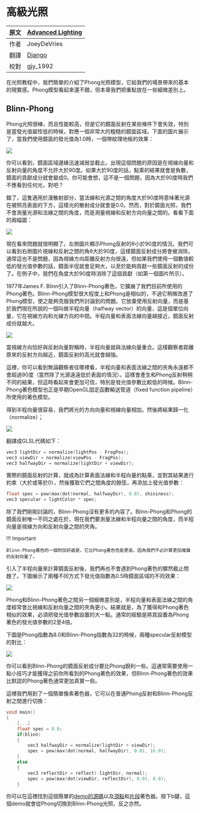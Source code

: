 # 高級光照

原文     | [Advanced Lighting](http://learnopengl.com/#!Advanced-Lighting/Advanced-Lighting)
      ---|---
作者     | JoeyDeVries
翻譯     | [Django](http://bullteacher.com/)
校對     | gjy_1992

在光照教程中，我們簡單的介紹了Phong光照模型，它給我們的場景帶來的基本的現實感。Phong模型看起來還不錯，但本章我們把重點放在一些細微差別上。



## Blinn-Phong

Phong光照很棒，而且性能較高，但是它的鏡面反射在某些條件下會失效，特別是當發光值屬性低的時候，對應一個非常大的粗糙的鏡面區域。下面的圖片展示了，當我們使用鏡面的發光值為1.0時，一個帶紋理地板的效果：

![](http://learnopengl.com/img/advanced-lighting/advanced_lighting_phong_limit.png)

你可以看到，鏡面區域邊緣迅速減弱並截止。出現這個問題的原因是在視線向量和反射向量的角度不允許大於90度。如果大於90度的話，點乘的結果就會是負數，鏡面的貢獻成分就會變成0。你可能會想，這不是一個問題，因為大於90度時我們不應看到任何光，對吧？

錯了，這隻適用於漫散射部分，當法線和光源之間的角度大於90度時意味著光源在被照亮表面的下方，這樣光的散射成分就會是0.0。然而，對於鏡面光照，我們不會測量光源和法線之間的角度，而是測量視線和反射方向向量之間的。看看下面的兩幅圖：

![](http://learnopengl.com/img/advanced-lighting/advanced_lighting_over_90.png)

現在看來問題就很明顯了。左側圖片顯示Phong反射的θ小於90度的情況。我們可以看到右側圖片視線和反射之間的角θ大於90度，這樣鏡面反射成分將會被消除。通常這也不是問題，因為視線方向距離反射方向很遠，但如果我們使用一個數值較低的發光值參數的話，鏡面半徑就會足夠大，以至於能夠貢獻一些鏡面反射的成份了。在例子中，我們在角度大於90度時消除了這個貢獻（如第一個圖片所示）。

1977年James F. Blinn引入了Blinn-Phong著色，它擴展了我們目前所使用的Phong著色。Blinn-Phong模型很大程度上和Phong是相似的，不過它稍微改進了Phong模型，使之能夠克服我們所討論到的問題。它放棄使用反射向量，而是基於我們現在所說的一個叫做半程向量（halfway vector）的向量，這是個單位向量，它在視線方向和光線方向的中間。半程向量和表面法線向量越接近，鏡面反射成份就越大。

![](http://learnopengl.com/img/advanced-lighting/advanced_lighting_halfway_vector.png)

當視線方向恰好與反射向量對稱時，半程向量就與法線向量重合。這樣觀察者距離原來的反射方向越近，鏡面反射的高光就會越強。

這裡，你可以看到無論觀察者往哪裡看，半程向量和表面法線之間的夾角永遠都不會超過90度（當然除了光源遠遠低於表面的情況）。這樣會產生和Phong反射稍稍不同的結果，但這時看起來會更加可信，特別是發光值參數比較低的時候。Blinn-Phong著色模型也正是早期OpenGL固定函數輸送管道（fixed function pipeline）所使用的著色模型。

得到半程向量很容易，我們將光的方向向量和視線向量相加，然後將結果歸一化（normalize）；

![](http://learnopengl-cn.readthedocs.org/zh/latest/img/05_01_01.png)

翻譯成GLSL代碼如下：

```c++
vec3 lightDir = normalize(lightPos - FragPos);
vec3 viewDir = normalize(viewPos - FragPos);
vec3 halfwayDir = normalize(lightDir + viewDir);
```

實際的鏡面反射的計算，就成為計算表面法線和半程向量的點乘，並對其結果進行約束（大於或等於0），然後獲取它們之間角度的餘弦，再添加上發光值參數：

```c++
float spec = pow(max(dot(normal, halfwayDir), 0.0), shininess);
vec3 specular = lightColor * spec;
```

除了我們剛剛討論的，Blinn-Phong沒有更多的內容了。Blinn-Phong和Phong的鏡面反射唯一不同之處在於，現在我們要測量法線和半程向量之間的角度，而半程向量是視線方向和反射向量之間的夾角。

!!! Important
    
    Blinn-Phong著色的一個附加好處是，它比Phong著色性能更高，因為我們不必計算更加複雜的反射向量了。

引入了半程向量來計算鏡面反射後，我們再也不會遇到Phong著色的驟然截止問題了。下圖展示了兩種不同方式下發光值指數為0.5時鏡面區域的不同效果：

![](http://learnopengl.com/img/advanced-lighting/advanced_lighting_comparrison.png)

Phong和Blinn-Phong著色之間另一個細微差別是，半程向量和表面法線之間的角度經常會比視線和反射向量之間的夾角更小。結果就是，為了獲得和Phong著色相似的效果，必須把發光值參數設置的大一點。通常的經驗是將其設置為Phong著色的發光值參數的2至4倍。

下圖是Phong指數為8.0和Blinn-Phong指數為32的時候，兩種specular反射模型的對比：

![](http://learnopengl.com/img/advanced-lighting/advanced_lighting_comparrison2.png)

你可以看到Blinn-Phong的鏡面反射成分要比Phong銳利一些。這通常需要使用一點小技巧才能獲得之前你所看到的Phong著色的效果，但Blinn-Phong著色的效果比默認的Phong著色通常更加真實一些。

這裡我們用到了一個簡單像素著色器，它可以在普通Phong反射和Blinn-Phong反射之間進行切換：

```c++
void main()
{
    [...]
    float spec = 0.0;
    if(blinn)
    {
        vec3 halfwayDir = normalize(lightDir + viewDir);  
        spec = pow(max(dot(normal, halfwayDir), 0.0), 16.0);
    }
    else
    {
        vec3 reflectDir = reflect(-lightDir, normal);
        spec = pow(max(dot(viewDir, reflectDir), 0.0), 8.0);
    }
``` 

你可以在這裡找到這個簡單的[demo的源碼](http://www.learnopengl.com/code_viewer.php?code=advanced-lighting/blinn_phong)以及[頂點](http://www.learnopengl.com/code_viewer.php?code=advanced-lighting/blinn_phong&type=vertex)和[片段](http://www.learnopengl.com/code_viewer.php?code=advanced-lighting/blinn_phong&type=fragment)著色器。按下b鍵，這個demo就會從Phong切換到Blinn-Phong光照，反之亦然。

